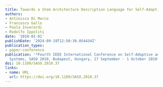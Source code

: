 ```yaml
---
title: Towards a Stem Architecture Description Language for Self-Adaptive Systems
authors:
- Antinisca Di Marco
- Francesco Gallo
- Paola Inverardi
- Rodolfo Ippoliti
date: '2010-01-01'
publishDate: '2024-09-19T12:50:39.054434Z'
publication_types:
- paper-conference
publication: '*Fourth IEEE International Conference on Self-Adaptive and Self-Organizing
  Systems, SASO 2010, Budapest, Hungary, 27 September - 1 October 2010*'
doi: 10.1109/SASO.2010.37
links:
- name: URL
  url: https://doi.org/10.1109/SASO.2010.37
---
```

